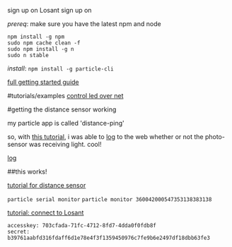 sign up on Losant
sign up on [](build.particle.io)

[](particle.io/start)



*prereq*: make sure you have the latest npm and node 
    
    npm install -g npm
    sudo npm cache clean -f
    sudo npm install -g n
    sudo n stable

*install*: `npm install -g particle-cli`

[full getting started guide](https://docs.particle.io/guide/getting-started/connect/photon/)

#tutorials/examples
[control led over net](https://docs.particle.io/guide/getting-started/examples/photon/#control-leds-over-the-39-net)


#getting the distance sensor working

my particle app is called 'distance-ping'

so, with [this tutorial](https://docs.particle.io/guide/getting-started/examples/photon/#intro-3), i was able to [log](https://dashboard.particle.io/user/logs) to the web whether or not the photo-sensor was receiving light. cool!

[log](https://dashboard.particle.io/user/logs)

##this works!

[tutorial for distance sensor](https://github.com/toSvenson/intro-workshop/wiki/Photon-Distance-Sensor)

`particle serial monitor`
`particle monitor 360042000547353138383138`


[tutorial: connect to Losant](https://www.losant.com/blog/how-to-connect-a-particle-photon-to-the-losant-iot-platform) 

    accesskey: 703cfada-71fc-4712-8fd7-4dda0f0fdb8f
    secret: b39761aabfd316fdaff6d1e78e4f3f1359450976c7fe9b6e2497df18dbb63fe3

